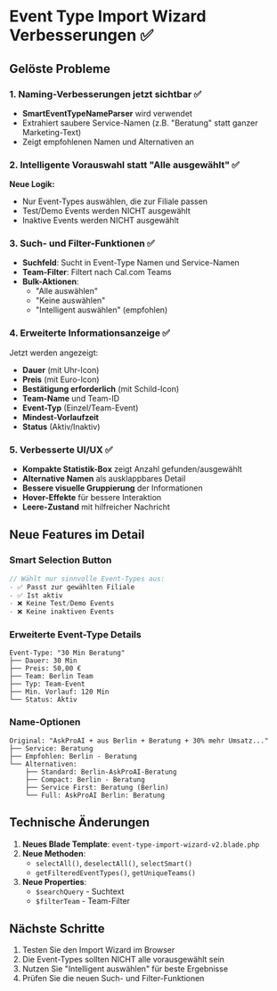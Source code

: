 # Event Type Import Wizard Verbesserungen ✅

## Gelöste Probleme

### 1. Naming-Verbesserungen jetzt sichtbar ✅
- **SmartEventTypeNameParser** wird verwendet
- Extrahiert saubere Service-Namen (z.B. "Beratung" statt ganzer Marketing-Text)
- Zeigt empfohlenen Namen und Alternativen an

### 2. Intelligente Vorauswahl statt "Alle ausgewählt" ✅
**Neue Logik:**
- Nur Event-Types auswählen, die zur Filiale passen
- Test/Demo Events werden NICHT ausgewählt
- Inaktive Events werden NICHT ausgewählt

### 3. Such- und Filter-Funktionen ✅
- **Suchfeld**: Sucht in Event-Type Namen und Service-Namen
- **Team-Filter**: Filtert nach Cal.com Teams
- **Bulk-Aktionen**: 
  - "Alle auswählen"
  - "Keine auswählen"
  - "Intelligent auswählen" (empfohlen)

### 4. Erweiterte Informationsanzeige ✅
Jetzt werden angezeigt:
- **Dauer** (mit Uhr-Icon)
- **Preis** (mit Euro-Icon)
- **Bestätigung erforderlich** (mit Schild-Icon)
- **Team-Name** und Team-ID
- **Event-Typ** (Einzel/Team-Event)
- **Mindest-Vorlaufzeit**
- **Status** (Aktiv/Inaktiv)

### 5. Verbesserte UI/UX ✅
- **Kompakte Statistik-Box** zeigt Anzahl gefunden/ausgewählt
- **Alternative Namen** als ausklappbares Detail
- **Bessere visuelle Gruppierung** der Informationen
- **Hover-Effekte** für bessere Interaktion
- **Leere-Zustand** mit hilfreicher Nachricht

## Neue Features im Detail

### Smart Selection Button
```php
// Wählt nur sinnvolle Event-Types aus:
- ✅ Passt zur gewählten Filiale
- ✅ Ist aktiv
- ❌ Keine Test/Demo Events
- ❌ Keine inaktiven Events
```

### Erweiterte Event-Type Details
```
Event-Type: "30 Min Beratung"
├── Dauer: 30 Min
├── Preis: 50,00 €
├── Team: Berlin Team
├── Typ: Team-Event
├── Min. Vorlauf: 120 Min
└── Status: Aktiv
```

### Name-Optionen
```
Original: "AskProAI + aus Berlin + Beratung + 30% mehr Umsatz..."
├── Service: Beratung
├── Empfohlen: Berlin - Beratung
└── Alternativen:
    ├── Standard: Berlin-AskProAI-Beratung
    ├── Compact: Berlin - Beratung
    ├── Service First: Beratung (Berlin)
    └── Full: AskProAI Berlin: Beratung
```

## Technische Änderungen

1. **Neues Blade Template**: `event-type-import-wizard-v2.blade.php`
2. **Neue Methoden**:
   - `selectAll()`, `deselectAll()`, `selectSmart()`
   - `getFilteredEventTypes()`, `getUniqueTeams()`
3. **Neue Properties**:
   - `$searchQuery` - Suchtext
   - `$filterTeam` - Team-Filter

## Nächste Schritte
1. Testen Sie den Import Wizard im Browser
2. Die Event-Types sollten NICHT alle vorausgewählt sein
3. Nutzen Sie "Intelligent auswählen" für beste Ergebnisse
4. Prüfen Sie die neuen Such- und Filter-Funktionen